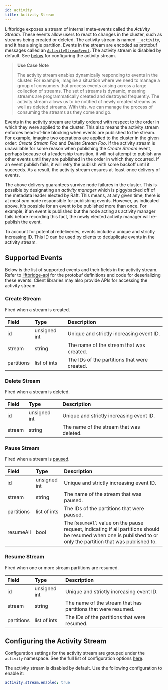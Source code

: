 ```yaml
---
id: activity
title: Activity Stream
---
```


Liftbridge exposes a stream of internal meta-events called the _Activity
Stream_. These events allow users to react to changes in the cluster, such as
streams being created or deleted. The activity stream is named `__activity`,
and it has a single partition. Events in the stream are encoded as protobuf
messages called an [`ActivityStreamEvent`](https://github.com/liftbridge-io/liftbridge-api/blob/master/api.proto).
The activity stream is disabled by default. See
[below](#configuring-the-activity-stream) for configuring the activity stream.

> **Use Case Note**
>
> The activity stream enables dynamically responding to events in the cluster.
> For example, imagine a situation where we need to manage a group of consumers
> that process events arising across a large collection of streams. The set of
> streams is dynamic, meaning streams are programmatically created and
> destroyed frequently. The activity stream allows us to be notified of newly
> created streams as well as deleted streams. With this, we can manage the
> process of consuming the streams as they come and go.

Events in the activity stream are totally ordered with respect to the order in
which they were applied to the cluster. This also means the activity stream
enforces head-of-line blocking when events are published to the stream. For
example, imagine two operations are applied to the cluster in the given order:
_Create Stream Foo_ and _Delete Stream Foo_. If the activity stream is
unavailable for some reason when publishing the _Create Stream_ event, perhaps
because of a leadership transition, it will not attempt to publish any other
events until they are published in the order in which they occurred. If an
event publish fails, it will retry the publish with some backoff until it
succeeds. As a result, the activity stream ensures at-least-once delivery of
events.

The above delivery guarantees survive node failures in the cluster. This is
possible by designating an _activity manager_ which is piggybacked off of the
metadata leader elected by Raft. This means, at any given time, there is at
most _one_ node responsible for publishing events. However, as indicated above,
it's possible for an event to be published more than once. For example, if an
event is published but the node acting as activity manager fails before
recording this fact, the newly elected activity manager will re-publish the
event.

To account for potential redeliveries, events include a unique and strictly
increasing ID. This ID can be used by clients to deduplicate events in the
activity stream.

## Supported Events

Below is the list of supported events and their fields in the activity stream.
Refer to [liftbridge-api](https://github.com/liftbridge-io/liftbridge-api) for
the protobuf definitions and code for deserializing these events. Client
libraries may also provide APIs for accessing the activity stream.

### Create Stream

Fired when a stream is created.

| Field | Type | Description |
|:----|:----|:----|
| id | unsigned int | Unique and strictly increasing event ID. |
| stream | string | The name of the stream that was created. |
| partitions | list of ints | The IDs of the partitions that were created. |

### Delete Stream

Fired when a stream is deleted.

| Field | Type | Description |
|:----|:----|:----|
| id | unsigned int | Unique and strictly increasing event ID. |
| stream | string | The name of the stream that was deleted. |

### Pause Stream

Fired when a stream is [paused](./pausing_streams.md).

| Field | Type | Description |
|:----|:----|:----|
| id | unsigned int | Unique and strictly increasing event ID. |
| stream | string | The name of the stream that was paused. |
| partitions | list of ints | The IDs of the partitions that were paused. |
| resumeAll | bool | The `ResumeAll` value on the pause request, indicating if all partitions should be resumed when one is published to or only the partition that was published to. |

### Resume Stream

Fired when one or more stream partitions are resumed.

| Field | Type | Description |
|:----|:----|:----|
| id | unsigned int | Unique and strictly increasing event ID. |
| stream | string | The name of the stream that has partitions that were resumed. |
| partitions | list of ints | The IDs of the partitions that were resumed. |

## Configuring the Activity Stream

Configuration settings for the activity stream are grouped under the `activity`
namespace. See the full list of configuration options
[here](./configuration.md#activity-configuration-settings).

The activity stream is disabled by default. Use the following configuration to
enable it:

```yaml
activity.stream.enabled: true
```
